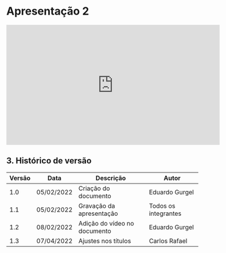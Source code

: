 # Apresentação 2

<center>

<iframe width="560" height="315" src="https://www.youtube.com/embed/Zx6-2jJWEFc" title="YouTube video player" frameborder="0" allow="accelerometer; autoplay; clipboard-write; encrypted-media; gyroscope; picture-in-picture" allowfullscreen></iframe>

</center>

## 3. Histórico de versão

| Versão | Data       | Descrição                    | Autor                |
| ------ | ---------- | ---------------------------- | -------------------- |
| 1.0    | 05/02/2022 | Criação do documento         | Eduardo Gurgel       |
| 1.1    | 05/02/2022 | Gravação da apresentação     | Todos os integrantes |
| 1.2    | 08/02/2022 | Adição do vídeo no documento | Eduardo Gurgel       |
| 1.3    | 07/04/2022 | Ajustes nos títulos          | Carlos Rafael        |
